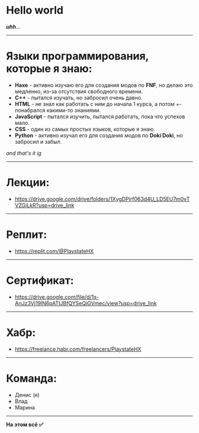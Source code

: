 # Hello world
***uhh***...
____
# Языки программирования, которые я знаю:
- **Haxe** - активно изучаю его для создания модов по **FNF**, но делаю это медленно, из-за отсутствия свободного времени.
- **C++** - пытался изучать, но забросил очень давно.
- **HTML** - не знал как работать с ним до начала 1 курса, а потом +- понабрался какими-то знаниями.
- **JavaScript** - пытался изучить, пытался работать, пока что успехов мало.
- **CSS** - один из самых простых языков, которые я знаю.
- **Python** - активно изучал его для создания модов по **Doki Doki**, но забросил и забыл.

*and that's it ig*
____
# Лекции:
- https://drive.google.com/drive/folders/1XygDPjrf063d4U_LD5EU7m0vTVZGiLkR?usp=drive_link
____
# Реплит:
- https://replit.com/@PlaystateHX
____
# Сертификат:
- https://drive.google.com/file/d/1x-AnJz3Vj19lN6pATIJBfQYSeQiGVmec/view?usp=drive_link
____
# Хабр:
- https://freelance.habr.com/freelancers/PlaystateHX
____
# Команда:
- Денис (я)
- Влад
- Марина
____
**На этом всё ✅**
